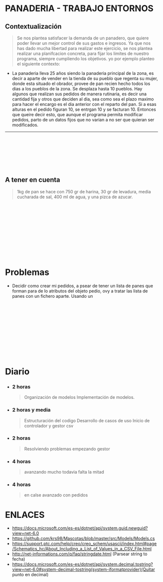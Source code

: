 # PANADERIA - TRABAJO ENTORNOS

## Contextualización
> Se nos plantea satisfacer la demanda de un panadero, que quiere poder llevar un mejor control de sus gastos e ingresos.
> Ya que nos has dado mucha libertad para realizar este ejercicio, se nos plantea realizar una planifcacion concreta, para fijar los limites de nuestro programa, siempre cumpliendo los objetivos.
> yo por ejemplo planteo el siguiente contexto:
+ La panaderia lleva 25 años siendo la panaderia principal de la zona, es decir a aparte de vender en la tienda de su pueblo que regenta su mujer, donde esta situado el obrador, provee de pan recien hecho todos los dias a los pueblos de la zona. Se desplaza hasta 10 pueblos. 
Hay algunos que realizan sus pedidos de manera rutinaria, es decir una cantidad fija y otros que deciden al dia, sea como sea el plazo maximo para hacer el encargo es el dia anterior con el reparto del pan. Si a esas alturas en el pedido figuran 10, se entrgan 10 y se facturan 10. Entonces que queire decir esto, que aunque el programa permita modificar pedidos, parto de un datos fijos que no varian a no ser que quieran ser modificados.






---
<br>
<br>
<br>
<br>
<br>
<br>

## A tener en cuenta
> 1kg de pan se hace con 750 gr de harina, 30 gr de levadura, media cucharada de sal, 400 ml de agua, y una pizca de azucar.

<br>
<br>
<br>
<br>
<br>
<br>
<br>
<br>
<br>
<br>

# Problemas
+ Decidir como crear mi pedidos, a psear de tener un lista de panes que forman para de lo atributos del objeto pedio, ovy a tratar las lista de panes con un fichero aparte. Usando un 

<br>
<br>
<br>
<br>
<br>
<br>
<br>
<br>
<br>
<br>

# Diario
+ ### 2 horas
    > Organización de modelos
    > Implementación de modelos.
+ ### 2 horas y media 
    > Estructuración del codigo
    > Desarrollo de casos de uso
    > Inicio de controlador y gestor csv
+ ### 2 horas
    > Resolviendo problemas
    > empezando gestor
+ ### 4 horas
    > avanzando mucho
    >todavia falta la mitad
+ ### 4 horas
    > en calse avanzado con pedidos




# ENLACES
+ https://docs.microsoft.com/es-es/dotnet/api/system.guid.newguid?view=net-6.0
+ https://github.com/krs98/Mascotas/blob/master/src/Models/Models.cs
+ https://support.ptc.com/help/creo/creo_schem/usascii/index.html#page/Schematics_hc/About_Including_a_List_of_Values_in_a_CSV_File.html
+ http://net-informations.com/q/faq/stringdate.html (Parsear string to fecha)
+ https://docs.microsoft.com/es-es/dotnet/api/system.decimal.tostring?view=net-6.0#system-decimal-tostring(system-iformatprovider)(Quitar punto en decimal)

